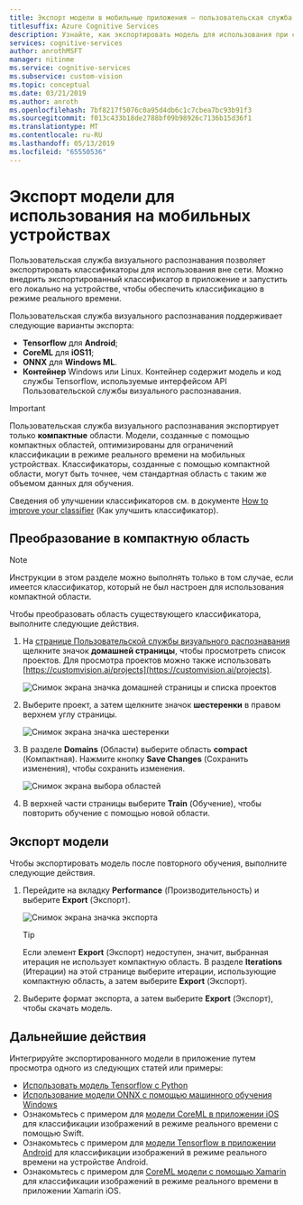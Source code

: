 ```yaml
---
title: Экспорт модели в мобильные приложения — пользовательская служба визуального распознавания
titlesuffix: Azure Cognitive Services
description: Узнайте, как экспортировать модель для использования при создании мобильных приложений.
services: cognitive-services
author: anrothMSFT
manager: nitinme
ms.service: cognitive-services
ms.subservice: custom-vision
ms.topic: conceptual
ms.date: 03/21/2019
ms.author: anroth
ms.openlocfilehash: 7bf8217f5076c0a95d4db6c1c7cbea7bc93b91f3
ms.sourcegitcommit: f013c433b18de2788bf09b98926c7136b15d36f1
ms.translationtype: MT
ms.contentlocale: ru-RU
ms.lasthandoff: 05/13/2019
ms.locfileid: "65550536"
---
```

# <a name="export-your-model-for-use-with-mobile-devices"></a>Экспорт модели для использования на мобильных устройствах

Пользовательская служба визуального распознавания позволяет экспортировать классификаторы для использования вне сети. Можно внедрить экспортированный классификатор в приложение и запустить его локально на устройстве, чтобы обеспечить классификацию в режиме реального времени.

Пользовательская служба визуального распознавания поддерживает следующие варианты экспорта:

* __Tensorflow__ для __Android__;
* __CoreML__ для __iOS11__;
* __ONNX__ для __Windows ML__.
* __Контейнер__ Windows или Linux. Контейнер содержит модель и код службы Tensorflow, используемые интерфейсом API Пользовательской службы визуального распознавания. 

> [!IMPORTANT]
> Пользовательская служба визуального распознавания экспортирует только __компактные__ области. Модели, созданные с помощью компактных областей, оптимизированы для ограничений классификации в режиме реального времени на мобильных устройствах. Классификаторы, созданные с помощью компактной области, могут быть точнее, чем стандартная область с таким же объемом данных для обучения.
>
> Сведения об улучшении классификаторов см. в документе [How to improve your classifier](getting-started-improving-your-classifier.md) (Как улучшить классификатор).

## <a name="convert-to-a-compact-domain"></a>Преобразование в компактную область

> [!NOTE]
> Инструкции в этом разделе можно выполнять только в том случае, если имеется классификатор, который не был настроен для использования компактной области.

Чтобы преобразовать область существующего классификатора, выполните следующие действия.

1. На [странице Пользовательской службы визуального распознавания](https://customvision.ai) щелкните значок __домашней страницы__, чтобы просмотреть список проектов. Для просмотра проектов можно также использовать [https://customvision.ai/projects](https://customvision.ai/projects).

    ![Снимок экрана значка домашней страницы и списка проектов](./media/export-your-model/projects-list.png)

2. Выберите проект, а затем щелкните значок __шестеренки__ в правом верхнем углу страницы.

    ![Снимок экрана значка шестеренки](./media/export-your-model/gear-icon.png)

3. В разделе __Domains__ (Области) выберите область __compact__ (Компактная). Нажмите кнопку __Save Changes__ (Сохранить изменения), чтобы сохранить изменения.

    ![Снимок экрана выбора областей](./media/export-your-model/domains.png)

4. В верхней части страницы выберите __Train__ (Обучение), чтобы повторить обучение с помощью новой области.

## <a name="export-your-model"></a>Экспорт модели

Чтобы экспортировать модель после повторного обучения, выполните следующие действия.

1. Перейдите на вкладку **Performance** (Производительность) и выберите __Export__ (Экспорт). 

    ![Снимок экрана значка экспорта](./media/export-your-model/export.png)

    > [!TIP]
    > Если элемент __Export__ (Экспорт) недоступен, значит, выбранная итерация не использует компактную область. В разделе __Iterations__ (Итерации) на этой странице выберите итерации, использующие компактную область, а затем выберите __Export__ (Экспорт).

2. Выберите формат экспорта, а затем выберите __Export__ (Экспорт), чтобы скачать модель.

## <a name="next-steps"></a>Дальнейшие действия

Интегрируйте экспортированного модели в приложение путем просмотра одного из следующих статей или примеры:

* [Использовать модель Tensorflow с Python](export-model-python.md)
* [Использование модели ONNX с помощью машинного обучения Windows](custom-vision-onnx-windows-ml.md)
* Ознакомьтесь с примером для [модели CoreML в приложении iOS](https://go.microsoft.com/fwlink/?linkid=857726) для классификации изображений в режиме реального времени с помощью Swift.
* Ознакомьтесь с примером для [модели Tensorflow в приложении Android](https://github.com/Azure-Samples/cognitive-services-android-customvision-sample) для классификации изображений в режиме реального времени на устройстве Android.
* Ознакомьтесь с примером для [CoreML модели с помощью Xamarin](https://github.com/xamarin/ios-samples/tree/master/ios11/CoreMLAzureModel) для классификации изображений в режиме реального времени в приложении Xamarin iOS.
